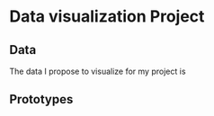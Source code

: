 # Data visualization Project

## Data

The data I propose to visualize for my project is 


## Prototypes
